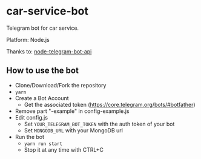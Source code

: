 # car-service-bot
Telegram bot for car service.

Platform: Node.js 

Thanks to: [node-telegram-bot-api](https://github.com/yagop/node-telegram-bot-api) 

## How to use the bot

* Clone/Download/Fork the repository
* ```yarn```
* Create a Bot Account 
    * Get the associated token (https://core.telegram.org/bots/#botfather)
* Remove part "-example" in config-example.js
* Edit config.js
    * Set ```YOUR_TELEGRAM_BOT_TOKEN``` with the auth token of your bot
    * Set ```MONGODB_URL``` with your MongoDB url
* Run the bot
    * ```yarn run start``` 
    * Stop it at any time with CTRL+C